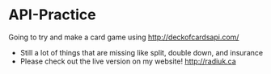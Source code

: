 # API-Practice
Going to try and make a card game using http://deckofcardsapi.com/

* Still a lot of things that are missing like split, double down, and insurance
* Please check out the live version on my website! http://radiuk.ca

